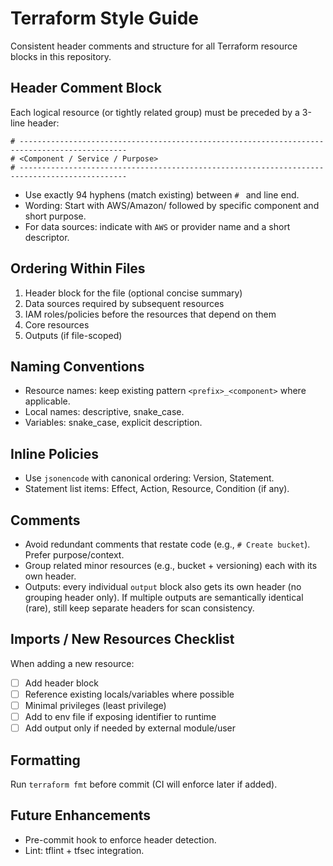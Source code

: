 # Terraform Style Guide

Consistent header comments and structure for all Terraform resource blocks in this repository.

## Header Comment Block
Each logical resource (or tightly related group) must be preceded by a 3-line header:
```
# ----------------------------------------------------------------------------------------------
# <Component / Service / Purpose>
# ----------------------------------------------------------------------------------------------
```
- Use exactly 94 hyphens (match existing) between `# ` and line end.
- Wording: Start with AWS/Amazon/<Provider> followed by specific component and short purpose.
- For data sources: indicate with `AWS` or provider name and a short descriptor.

## Ordering Within Files
1. Header block for the file (optional concise summary)
2. Data sources required by subsequent resources
3. IAM roles/policies before the resources that depend on them
4. Core resources
5. Outputs (if file-scoped)

## Naming Conventions
- Resource names: keep existing pattern `<prefix>_<component>` where applicable.
- Local names: descriptive, snake_case.
- Variables: snake_case, explicit description.

## Inline Policies
- Use `jsonencode` with canonical ordering: Version, Statement.
- Statement list items: Effect, Action, Resource, Condition (if any).

## Comments
- Avoid redundant comments that restate code (e.g., `# Create bucket`). Prefer purpose/context.
- Group related minor resources (e.g., bucket + versioning) each with its own header.
- Outputs: every individual `output` block also gets its own header (no grouping header only). If multiple outputs are semantically identical (rare), still keep separate headers for scan consistency.

## Imports / New Resources Checklist
When adding a new resource:
- [ ] Add header block
- [ ] Reference existing locals/variables where possible
- [ ] Minimal privileges (least privilege)
- [ ] Add to env file if exposing identifier to runtime
- [ ] Add output only if needed by external module/user

## Formatting
Run `terraform fmt` before commit (CI will enforce later if added).

## Future Enhancements
- Pre-commit hook to enforce header detection.
- Lint: tflint + tfsec integration.

